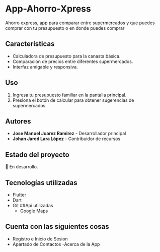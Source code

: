 # App-Ahorro-Xpress
Ahorro express, app para comparar entre supermercados y que puedes comprar con tu presupuesto o en donde puedes comprar
## Características
- Calculadora de presupuesto para la canasta básica.
- Comparación de precios entre diferentes supermercados.
- Interfaz amigable y responsiva.
## Uso
1. Ingresa tu presupuesto familiar en la pantalla principal.
2. Presiona el botón de calcular para obtener sugerencias de supermercados.
## Autores
- **Jose Manuel Juarez Ramirez** - Desarrollador principal
- **Johan Jared Lara López** - Contribuidor de recursos
## Estado del proyecto
🚧 En desarrollo.
## Tecnologías utilizadas
- Flutter
- Dart
- Git
##Api utilizadas 
   - Google Maps
## Cuenta con las siguientes cosas
- Registro e Inicio de Sesion
- Apartado de Contactos
-Acerca de la App

